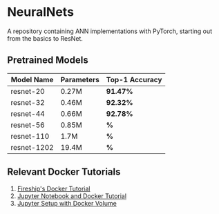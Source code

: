 # NeuralNets

A repository containing ANN implementations with PyTorch, starting out from the basics to ResNet.

## Pretrained Models

| Model Name  | Parameters | Top-1 Accuracy |
|-------------|------------|----------------|
| resnet-20   | 0.27M      | **91.47%**     |
| resnet-32   | 0.46M      | **92.32%**     |
| resnet-44   | 0.66M      | **92.78%**     |
| resnet-56   | 0.85M      | **%**          |
| resnet-110  | 1.7M       | **%**          |
| resnet-1202 | 19.4M      | **%**          |

## Relevant Docker Tutorials

1. [Fireship's Docker Tutorial](https://www.youtube.com/watch?v=gAkwW2tuIqE)
2. [Jupyter Notebook and Docker Tutorial](https://www.youtube.com/watch?v=8qcCkifuq0E)
3. [Jupyter Setup with Docker Volume](https://www.youtube.com/watch?v=ajPppaAVXQU)
